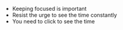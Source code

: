 - Keeping focused is important
- Resist the urge to see the time constantly
- You need to click to see the time
